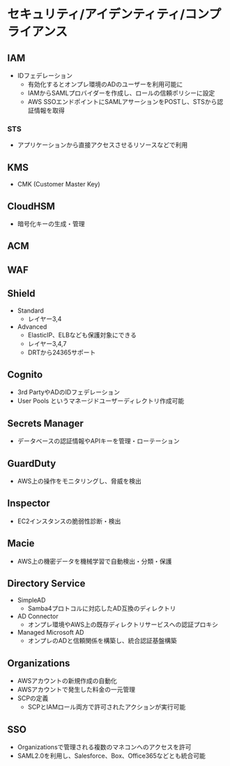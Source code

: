 # セキュリティ/アイデンティティ/コンプライアンス

## IAM

- IDフェデレーション
  - 有効化するとオンプレ環境のADのユーザーを利用可能に
  - IAMからSAMLプロバイダーを作成し、ロールの信頼ポリシーに設定
  - AWS SSOエンドポイントにSAMLアサーションをPOSTし、STSから認証情報を取得

### STS

- アプリケーションから直接アクセスさせるリソースなどで利用

## KMS

- CMK (Customer Master Key)

## CloudHSM

- 暗号化キーの生成・管理

## ACM

## WAF

## Shield

- Standard
  - レイヤー3,4
- Advanced
  - ElasticIP、ELBなども保護対象にできる
  - レイヤー3,4,7
  - DRTから24365サポート

## Cognito

- 3rd PartyやADのIDフェデレーション
- User Pools というマネージドユーザーディレクトリ作成可能

## Secrets Manager

- データベースの認証情報やAPIキーを管理・ローテーション

## GuardDuty

- AWS上の操作をモニタリングし、脅威を検出

## Inspector

- EC2インスタンスの脆弱性診断・検出

## Macie

- AWS上の機密データを機械学習で自動検出・分類・保護

## Directory Service

- SimpleAD
  - Samba4プロトコルに対応したAD互換のディレクトリ
- AD Connector
  - オンプレ環境やAWS上の既存ディレクトリサービスへの認証プロキシ
- Managed Microsoft AD
  - オンプレのADと信頼関係を構築し、統合認証基盤構築

## Organizations

- AWSアカウントの新規作成の自動化
- AWSアカウントで発生した料金の一元管理
- SCPの定義
  - SCPとIAMロール両方で許可されたアクションが実行可能

## SSO

- Organizationsで管理される複数のマネコンへのアクセスを許可
- SAML2.0を利用し、Salesforce、Box、Office365などとも統合可能
